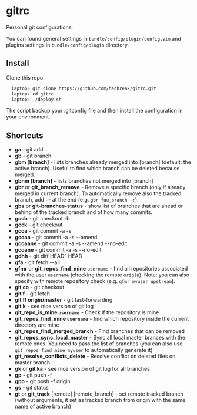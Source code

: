 gitrc
=====

Personal git configurations.

You can found general settings in `bundle/config/plugin/config.vim`
and plugins settings in `bundle/config/plugin` directory.


Install
-------

Clone this repo:

```bash
  laptop> git clone https://github.com/hachreak/gitrc.git
  laptop> cd gitrc
  laptop> ./deploy.sh
```

The script backup your .gitconfig file and then install the
configuration in your environment.


Shortcuts
-------------------------
* **ga** - git add .
* **gb** - git branch
* **gbm [branch]** - lists branches already merged into [branch] (default: the active branch). Useful to find which branch can be deleted because merged.
* **gbnm [branch]** - lists branches not merged into [branch]
* **gbr** or **git_branch_remove** - Remove a specific branch (only if already merged in current branch). To automatically remove also the tracked branch, add `-r` at the end (e.g. `gbr fuu_branch -r`).
* **gbs** or **git-branches-status** - show list of branches that are ahead or behind of the tracked branch and of how many commits.
* **gccb** - git checkout -b
* **gcck** - git checkout
* **gcoa** - git commit -a -s
* **gcoaa** - git commit -a -s --amend
* **gcoaane** - git commit -a -s --amend --no-edit
* **gcoane** - git commit -a -s --no-edit
* **gdhh** - git diff HEAD^ HEAD
* **gfa** - git fetch --all
* **gfmr** or **git_repos_find_mine** `username` - find all repositories associated with the user `username` (checking the remote `origin`). Note: you can also specify with remote repository check (e.g. `gfmr myuser upstream`).
* **git co** - git checkout
* **git f** - git fetch
* **git ff origin/master** - git fast-forwarding
* **git k** - see nice version of git log
* **git_repo_is_mine `username`** - Check if the repository is mine
* **git_repos_find_mine `username`** - find which repository inside the current directory are mine
* **git_repos_find_merged_branch** - Find branches that can be removed
* **git_repos_sync_local_master** - Sync all local master brances with the remote ones. You need to pass the list of branches (you can also use `git_repos_find_mine myuser` to automatically generate it)
* **git_resolve_conflicts_delete** - Resolve conflict on deleted files on master branch
* **gk** or **git ka** - see nice version of git log for all branches
* **gp** - git push -f
* **gpo** - git push -f origin
* **gs** - git status
* **gt** or **git_track** [remote] [remote_branch] - set remote tracked branch (without arguments, it set as tracked branch from origin with the same name of active branch)
